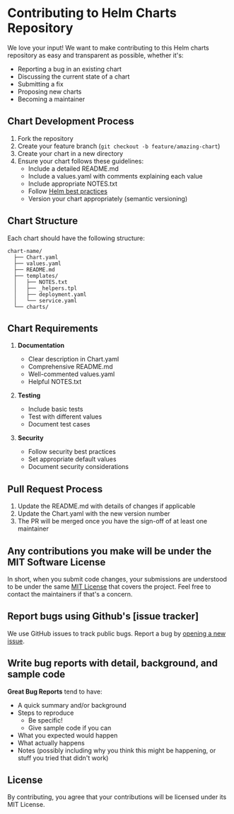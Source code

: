 # Contributing to Helm Charts Repository

We love your input! We want to make contributing to this Helm charts repository as easy and transparent as possible, whether it's:

- Reporting a bug in an existing chart
- Discussing the current state of a chart
- Submitting a fix
- Proposing new charts
- Becoming a maintainer

## Chart Development Process

1. Fork the repository
2. Create your feature branch (`git checkout -b feature/amazing-chart`)
3. Create your chart in a new directory
4. Ensure your chart follows these guidelines:
   - Include a detailed README.md
   - Include a values.yaml with comments explaining each value
   - Include appropriate NOTES.txt
   - Follow [Helm best practices](https://helm.sh/docs/chart_best_practices/)
   - Version your chart appropriately (semantic versioning)

## Chart Structure

Each chart should have the following structure:

```
chart-name/
  ├── Chart.yaml
  ├── values.yaml
  ├── README.md
  ├── templates/
  │   ├── NOTES.txt
  │   ├── _helpers.tpl
  │   ├── deployment.yaml
  │   └── service.yaml
  └── charts/
```

## Chart Requirements

1. **Documentation**
   - Clear description in Chart.yaml
   - Comprehensive README.md
   - Well-commented values.yaml
   - Helpful NOTES.txt

2. **Testing**
   - Include basic tests
   - Test with different values
   - Document test cases

3. **Security**
   - Follow security best practices
   - Set appropriate default values
   - Document security considerations

## Pull Request Process

1. Update the README.md with details of changes if applicable
2. Update the Chart.yaml with the new version number
3. The PR will be merged once you have the sign-off of at least one maintainer

## Any contributions you make will be under the MIT Software License

In short, when you submit code changes, your submissions are understood to be under the same [MIT License](LICENSE) that covers the project. Feel free to contact the maintainers if that's a concern.

## Report bugs using Github's [issue tracker]

We use GitHub issues to track public bugs. Report a bug by [opening a new issue]().

## Write bug reports with detail, background, and sample code

**Great Bug Reports** tend to have:

- A quick summary and/or background
- Steps to reproduce
  - Be specific!
  - Give sample code if you can
- What you expected would happen
- What actually happens
- Notes (possibly including why you think this might be happening, or stuff you tried that didn't work)

## License

By contributing, you agree that your contributions will be licensed under its MIT License. 